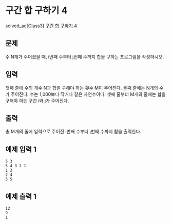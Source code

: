 # 구간 합 구하기 4

solved_ac[Class3] [구간 합 구하기 4](https://www.acmicpc.net/problem/11659)

## 문제

수 N개가 주어졌을 때, i번째 수부터 j번째 수까지 합을 구하는 프로그램을 작성하시오.

## 입력

첫째 줄에 수의 개수 N과 합을 구해야 하는 횟수 M이 주어진다. 둘째 줄에는 N개의 수가 주어진다. 수는 1,000보다 작거나 같은 자연수이다. 셋째 줄부터 M개의 줄에는 합을 구해야 하는 구간 i와 j가 주어진다.
## 출력

총 M개의 줄에 입력으로 주어진 i번째 수부터 j번째 수까지 합을 출력한다.

## 예제 입력 1 

```
5 3
5 4 3 2 1
1 3
2 4
5 5
```

## 예제 출력 1 

```
12
9
1
```